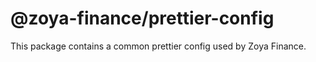 # @zoya-finance/prettier-config

This package contains a common prettier config used by Zoya Finance.
